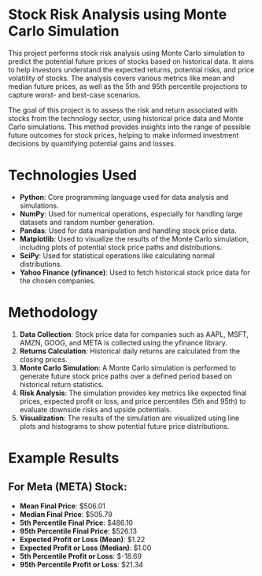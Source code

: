 # Stock Risk Analysis using Monte Carlo Simulation

This project performs stock risk analysis using Monte Carlo simulation to predict the potential future prices of stocks based on historical data. It aims to help investors understand the expected returns, potential risks, and price volatility of stocks. The analysis covers various metrics like mean and median future prices, as well as the 5th and 95th percentile projections to capture worst- and best-case scenarios.

The goal of this project is to assess the risk and return associated with stocks from the technology sector, using historical price data and Monte Carlo simulations. This method provides insights into the range of possible future outcomes for stock prices, helping to make informed investment decisions by quantifying potential gains and losses.

# Technologies Used
- **Python**: Core programming language used for data analysis and simulations.
- **NumPy**: Used for numerical operations, especially for handling large datasets and random number generation.
- **Pandas**: Used for data manipulation and handling stock price data.
- **Matplotlib**: Used to visualize the results of the Monte Carlo simulation, including plots of potential stock price paths and distributions.
- **SciPy**: Used for statistical operations like calculating normal distributions.
- **Yahoo Finance (yfinance)**: Used to fetch historical stock price data for the chosen companies.

# Methodology
1. **Data Collection**: Stock price data for companies such as AAPL, MSFT, AMZN, GOOG, and META is collected using the yfinance library.
2. **Returns Calculation**: Historical daily returns are calculated from the closing prices.
3. **Monte Carlo Simulation**: A Monte Carlo simulation is performed to generate future stock price paths over a defined period based on historical return statistics.
4. **Risk Analysis**: The simulation provides key metrics like expected final prices, expected profit or loss, and price percentiles (5th and 95th) to evaluate downside risks and upside potentials.
5. **Visualization**: The results of the simulation are visualized using line plots and histograms to show potential future price distributions.

# Example Results
## For Meta (META) Stock:
- **Mean Final Price**: $506.01
- **Median Final Price**: $505.79
- **5th Percentile Final Price**: $486.10
- **95th Percentile Final Price**: $526.13
- **Expected Profit or Loss (Mean)**: $1.22
- **Expected Profit or Loss (Median)**: $1.00
- **5th Percentile Profit or Loss**: $-18.69
- **95th Percentile Profit or Loss**: $21.34
